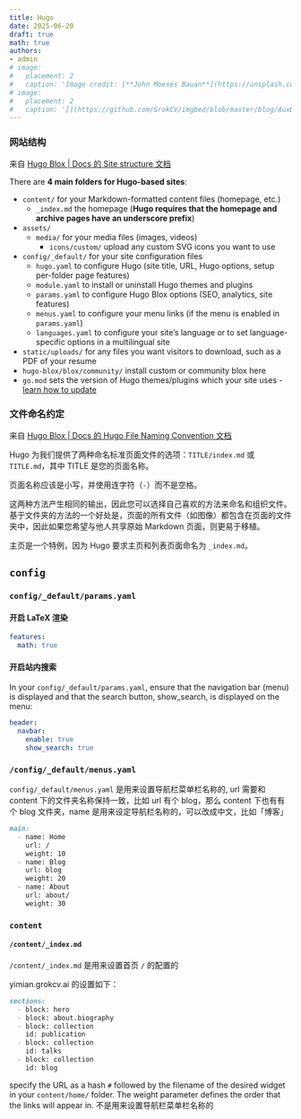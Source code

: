 ```yaml
---
title: Hugo
date: 2025-06-20
draft: true
math: true
authors: 
- admin
# image:
#   placement: 2
#   caption: 'Image credit: [**John Moeses Bauan**](https://unsplash.com/photos/OGZtQF8iC0g)'
# image:
#   placement: 2
#   caption: '[](https://github.com/GrokCV/imgbed/blob/master/blog/AuxDet/author.png?raw=true)'
---
```


### 网站结构

来自 [Hugo Blox | Docs 的 Site structure 文档](https://docs.hugoblox.com/reference/site-structure/)

There are **4 main folders for Hugo-based sites**:

- `content/` for your Markdown-formatted content files (homepage, etc.)
  - `_index.md` the homepage (**Hugo requires that the homepage and archive pages have an underscore prefix**)
- `assets/`
  - `media/` for your media files (images, videos)
    - `icons/custom/` upload any custom SVG icons you want to use
- `config/_default/` for your site configuration files
  - `hugo.yaml` to configure Hugo (site title, URL, Hugo options, setup per-folder page features)
  - `module.yaml` to install or uninstall Hugo themes and plugins
  - `params.yaml` to configure Hugo Blox options (SEO, analytics, site features)
  - `menus.yaml` to configure your menu links (if the menu is enabled in `params.yaml`)
  - `languages.yaml` to configure your site’s language or to set language-specific options in a multilingual site
- `static/uploads/` for any files you want visitors to download, such as a PDF of your resume
- `hugo-blox/blox/community/` install custom or community blox here
- `go.mod` sets the version of Hugo themes/plugins which your site uses - [learn how to update](https://docs.hugoblox.com/reference/update/)

### 文件命名约定

来自 [Hugo Blox | Docs 的 Hugo File Naming Convention 文档](https://docs.hugoblox.com/reference/site-structure/)

Hugo 为我们提供了两种命名标准页面文件的选项：`TITLE/index.md` 或 `TITLE.md`，其中 TITLE 是您的页面名称。

页面名称应该是小写，并使用连字符（`-`）而不是空格。

这两种方法产生相同的输出，因此您可以选择自己喜欢的方法来命名和组织文件。基于文件夹的方法的一个好处是，页面的所有文件（如图像）都包含在页面的文件夹中，因此如果您希望与他人共享原始 Markdown 页面，则更易于移植。

主页是一个特例，因为 Hugo 要求主页和列表页面命名为 `_index.md`。

## `config`

### `config/_default/params.yaml`

#### 开启 LaTeX 渲染

```yaml
features:
  math: true
```

#### 开启站内搜索

In your `config/_default/params.yaml`, ensure that the navigation bar (menu) is displayed and that the search button, show_search, is displayed on the menu:

```yaml
header:
  navbar:
    enable: true
    show_search: true
```

### `/config/_default/menus.yaml`

`config/_default/menus.yaml` 是用来设置导航栏菜单栏名称的, url 需要和 content 下的文件夹名称保持一致，比如 url 有个 blog，那么 content 下也有有个 blog 文件夹，name 是用来设定导航栏名称的，可以改成中文，比如「博客」

```markdown
main:
  - name: Home
    url: /
    weight: 10
  - name: Blog
    url: blog
    weight: 20
  - name: About
    url: about/
    weight: 30
```

### `content`

#### `/content/_index.md`

`/content/_index.md` 是用来设置首页 `/` 的配置的

yimian.grokcv.ai 的设置如下：

```markdown
sections:
  - block: hero
  - block: about.biography
  - block: collection
    id: publication
  - block: collection
    id: talks
  - block: collection
    id: blog
```

specify the URL as a hash `#` followed by the filename of the desired widget in your `content/home/` folder. The weight parameter defines the order that the links will appear in. 不是用来设置导航栏菜单栏名称的